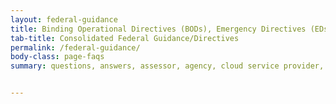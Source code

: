 ```yaml
---
layout: federal-guidance
title: Binding Operational Directives (BODs), Emergency Directives (EDs), and OMB Memos
tab-title: Consolidated Federal Guidance/Directives
permalink: /federal-guidance/
body-class: page-faqs
summary: questions, answers, assessor, agency, cloud service provider, PMO, JAB, authorization, authorization process, cloud, cloud service offerings, cybersecurity, security review, FAQs, FAQ, frequently asked questions, search, keyword, topics, general, continuous monitoring, federal agencies, third party assessment organizations, FedRAMP, why, what, how, when, security, P-ATO, ATO, CSPs, stakeholders, help 


---
```


